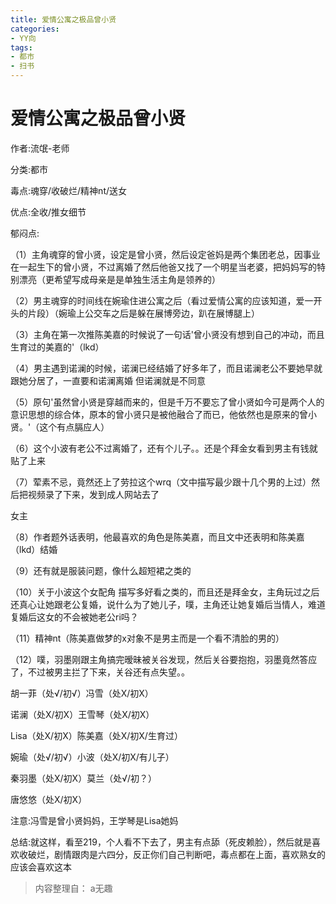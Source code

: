 ```yaml
---
title: 爱情公寓之极品曾小贤
categories:
- YY向
tags:
- 都市
- 扫书
---
```

# 爱情公寓之极品曾小贤
作者:流氓-老师

分类:都市

毒点:魂穿/收破烂/精神nt/送女

优点:全收/推女细节

郁闷点:

（1）主角魂穿的曾小贤，设定是曾小贤，然后设定爸妈是两个集团老总，因事业在一起生下的曾小贤，不过离婚了然后他爸又找了一个明星当老婆，把妈妈写的特别漂亮（更希望写成母亲是是单独生活主角是领养的）

（2）男主魂穿的时间线在婉瑜住进公寓之后（看过爱情公寓的应该知道，爱一开头的片段）（婉瑜上公交车之后是躲在展博旁边，趴在展博腿上）

（3）主角在第一次推陈美嘉的时候说了一句话'曾小贤没有想到自己的冲动，而且生育过的美嘉的'（lkd）

（4）男主遇到诺澜的时候，诺澜已经结婚了好多年了，而且诺澜老公不要她早就跟她分居了，一直要和诺澜离婚
但诺澜就是不同意

（5）原句'虽然曾小贤是穿越而来的，但是千万不要忘了曾小贤如今可是两个人的意识思想的综合体，原本的曾小贤只是被他融合了而已，他依然也是原来的曾小贤。'（这个有点膈应人）

（6）这个小波有老公不过离婚了，还有个儿子。。还是个拜金女看到男主有钱就贴了上来

（7）荤素不忌，竟然还上了劳拉这个wrq（文中描写最少跟十几个男的上过）然后把视频录了下来，发到成人网站去了

女主

（8）作者题外话表明，他最喜欢的角色是陈美嘉，而且文中还表明和陈美嘉（lkd）结婚

（9）还有就是服装问题，像什么超短裙之类的

（10）关于小波这个女配角
描写多好看之类的，而且还是拜金女，主角玩过之后还真心让她跟老公复婚，说什么为了她儿子，噗，主角还让她复婚后当情人，难道复婚后这女的不会被她老公ri吗？

（11）精神nt（陈美嘉做梦的x对象不是男主而是一个看不清脸的男的）

（12）噗，羽墨刚跟主角搞完暧昧被关谷发现，然后关谷要抱抱，羽墨竟然答应了，不过被男主拦了下来，关谷还有点失望。。

胡一菲（处√/初√）冯雪（处X/初X）

诺澜（处X/初X）王雪琴（处X/初X）

Lisa（处X/初X）陈美嘉（处X/初X/生育过）

婉瑜（处√/初√）小波（处X/初X/有儿子）

秦羽墨（处X/初Ⅹ）莫兰（处√/初？）

唐悠悠（处X/初X）

注意:冯雪是曾小贤妈妈，王学琴是Lisa她妈

总结:就这样，看至219，个人看不下去了，男主有点舔（死皮赖脸），然后就是喜欢收破烂，剧情跟肉是六四分，反正你们自己判断吧，毒点都在上面，喜欢熟女的应该会喜欢这本


> 内容整理自： a无趣
